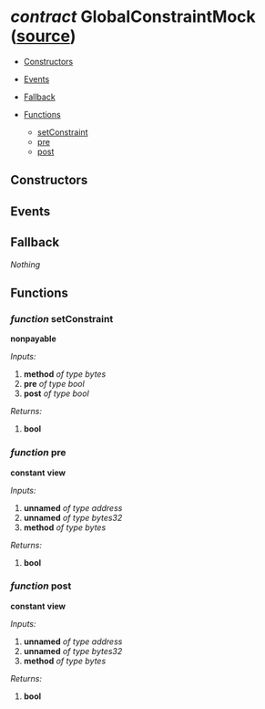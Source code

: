 # *contract* GlobalConstraintMock ([source](https://github.com/daostack/daostack/tree/master/./contracts/test/GlobalConstraintMock.sol))


- [Constructors](#constructors)

- [Events](#events)

- [Fallback](#fallback)
- [Functions](#functions)
    - [setConstraint](#function-setconstraint)
    - [pre](#function-pre)
    - [post](#function-post)
## Constructors

## Events

## Fallback
*Nothing*
## Functions
### *function* setConstraint
**nonpayable**

*Inputs:*
1. **method** *of type bytes*
2. **pre** *of type bool*
3. **post** *of type bool*

*Returns:*
1. **bool**

### *function* pre
**constant**
**view**

*Inputs:*
1. **unnamed** *of type address*
2. **unnamed** *of type bytes32*
3. **method** *of type bytes*

*Returns:*
1. **bool**

### *function* post
**constant**
**view**

*Inputs:*
1. **unnamed** *of type address*
2. **unnamed** *of type bytes32*
3. **method** *of type bytes*

*Returns:*
1. **bool**

